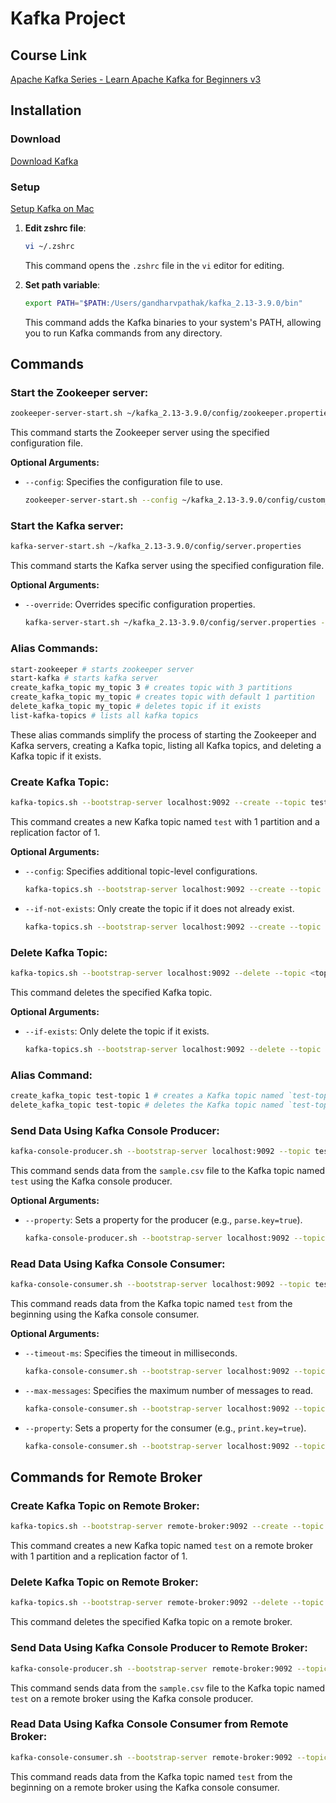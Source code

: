 # Kafka Project

## Course Link

[Apache Kafka Series - Learn Apache Kafka for Beginners v3](https://www.udemy.com/course/apache-kafka/?couponCode=ST1MT31025G3)

## Installation 

### Download

[Download Kafka](https://kafka.apache.org/downloads)

### Setup

[Setup Kafka on Mac](https://learn.conduktor.io/kafka/how-to-install-apache-kafka-on-mac/)

1. **Edit zshrc file**:
    ```sh
    vi ~/.zshrc 
    ```
    This command opens the `.zshrc` file in the `vi` editor for editing.

2. **Set path variable**:
    ```sh
    export PATH="$PATH:/Users/gandharvpathak/kafka_2.13-3.9.0/bin"
    ```
    This command adds the Kafka binaries to your system's PATH, allowing you to run Kafka commands from any directory.

## Commands

### Start the Zookeeper server:
```sh
zookeeper-server-start.sh ~/kafka_2.13-3.9.0/config/zookeeper.properties
```
This command starts the Zookeeper server using the specified configuration file.

**Optional Arguments:**
- `--config`: Specifies the configuration file to use.
    ```sh
    zookeeper-server-start.sh --config ~/kafka_2.13-3.9.0/config/custom_zookeeper.properties
    ```

### Start the Kafka server:
```sh
kafka-server-start.sh ~/kafka_2.13-3.9.0/config/server.properties
```
This command starts the Kafka server using the specified configuration file.

**Optional Arguments:**
- `--override`: Overrides specific configuration properties.
    ```sh
    kafka-server-start.sh ~/kafka_2.13-3.9.0/config/server.properties --override log.dirs=/tmp/kafka-logs
    ```

### Alias Commands:
```sh
start-zookeeper # starts zookeeper server
start-kafka # starts kafka server
create_kafka_topic my_topic 3 # creates topic with 3 partitions
create_kafka_topic my_topic # creates topic with default 1 partition
delete_kafka_topic my_topic # deletes topic if it exists
list-kafka-topics # lists all kafka topics
```
These alias commands simplify the process of starting the Zookeeper and Kafka servers, creating a Kafka topic, listing all Kafka topics, and deleting a Kafka topic if it exists.

### Create Kafka Topic:
```sh
kafka-topics.sh --bootstrap-server localhost:9092 --create --topic test --partitions 1 --replication-factor 1
```
This command creates a new Kafka topic named `test` with 1 partition and a replication factor of 1.

**Optional Arguments:**
- `--config`: Specifies additional topic-level configurations.
    ```sh
    kafka-topics.sh --bootstrap-server localhost:9092 --create --topic test --partitions 1 --replication-factor 1 --config cleanup.policy=compact
    ```
- `--if-not-exists`: Only create the topic if it does not already exist.
    ```sh
    kafka-topics.sh --bootstrap-server localhost:9092 --create --topic test --partitions 1 --replication-factor 1 --if-not-exists
    ```

### Delete Kafka Topic:
```sh
kafka-topics.sh --bootstrap-server localhost:9092 --delete --topic <topic_name>
```
This command deletes the specified Kafka topic.

**Optional Arguments:**
- `--if-exists`: Only delete the topic if it exists.
    ```sh
    kafka-topics.sh --bootstrap-server localhost:9092 --delete --topic test --if-exists
    ```

### Alias Command:
```sh
create_kafka_topic test-topic 1 # creates a Kafka topic named `test-topic` with 1 partition
delete_kafka_topic test-topic # deletes the Kafka topic named `test-topic` if it exists
```

### Send Data Using Kafka Console Producer:
```sh
kafka-console-producer.sh --bootstrap-server localhost:9092 --topic test < /Users/gandharvpathak/workspace/kafka/kafka/sample.csv 
```
This command sends data from the `sample.csv` file to the Kafka topic named `test` using the Kafka console producer.

**Optional Arguments:**
- `--property`: Sets a property for the producer (e.g., `parse.key=true`).
    ```sh
    kafka-console-producer.sh --bootstrap-server localhost:9092 --topic test --property parse.key=true < /Users/gandharvpathak/workspace/kafka/kafka/sample.csv
    ```

### Read Data Using Kafka Console Consumer:
```sh
kafka-console-consumer.sh --bootstrap-server localhost:9092 --topic test --from-beginning
```
This command reads data from the Kafka topic named `test` from the beginning using the Kafka console consumer.

**Optional Arguments:**
- `--timeout-ms`: Specifies the timeout in milliseconds.
    ```sh
    kafka-console-consumer.sh --bootstrap-server localhost:9092 --topic test --from-beginning --timeout-ms 1000
    ```
- `--max-messages`: Specifies the maximum number of messages to read.
    ```sh
    kafka-console-consumer.sh --bootstrap-server localhost:9092 --topic test --from-beginning --max-messages 10
    ```
- `--property`: Sets a property for the consumer (e.g., `print.key=true`).
    ```sh
    kafka-console-consumer.sh --bootstrap-server localhost:9092 --topic test --from-beginning --property print.key=true
    ```

## Commands for Remote Broker

### Create Kafka Topic on Remote Broker:
```sh
kafka-topics.sh --bootstrap-server remote-broker:9092 --create --topic test --partitions 1 --replication-factor 1
```
This command creates a new Kafka topic named `test` on a remote broker with 1 partition and a replication factor of 1.

### Delete Kafka Topic on Remote Broker:
```sh
kafka-topics.sh --bootstrap-server remote-broker:9092 --delete --topic <topic_name>
```
This command deletes the specified Kafka topic on a remote broker.

### Send Data Using Kafka Console Producer to Remote Broker:
```sh
kafka-console-producer.sh --bootstrap-server remote-broker:9092 --topic test < /Users/gandharvpathak/workspace/kafka/kafka/sample.csv 
```
This command sends data from the `sample.csv` file to the Kafka topic named `test` on a remote broker using the Kafka console producer.

### Read Data Using Kafka Console Consumer from Remote Broker:
```sh
kafka-console-consumer.sh --bootstrap-server remote-broker:9092 --topic test --from-beginning
```
This command reads data from the Kafka topic named `test` from the beginning on a remote broker using the Kafka console consumer.
